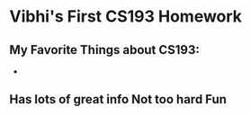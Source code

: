 # Vibhi's First CS193 Homework

## My Favorite Things about CS193:
- 
Has lots of great info
Not too hard
Fun
- 
